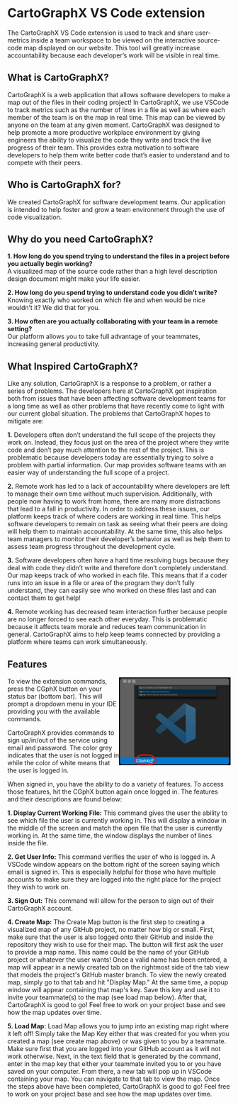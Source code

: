 # CartoGraphX VS Code extension

The CartoGraphX VS Code extension is used to track and share user-metrics inside a team workspace to be viewed on the interactive source-code map displayed on our website. This tool will greatly increase accountability because each developer’s work will be visible in real time.

## What is CartoGraphX?
CartoGraphX is a web application that allows software developers to make a map out of the files in their coding project! In CartoGraphX, we use VSCode to track metrics such as the number of lines in a file as well as where each member of the team is on the map in real time. This map can be viewed by anyone on the team at any given moment. CartoGraphX was designed to help promote a more productive workplace environment by giving engineers the ability to visualize the code they write and track the live progress of their team. This provides extra motivation to software developers to help them write better code that’s easier to understand and to compete with their peers. 

## Who is CartoGraphX for?
We created CartoGraphX for software development teams. Our application is intended to help foster and grow a team environment through the use of code visualization. 

## Why do you need CartoGraphX?

**1. How long do you spend trying to understand the files in a project before you actually begin working?** <br/> A visualized map of the source code rather than a high level description design document might make your life easier.

**2. How long do you spend trying to understand code you didn’t write?** <br/> Knowing exactly who worked on which file and when would be nice wouldn’t it? We did that for you.

**3. How often are you actually collaborating with your team in a remote setting?** <br/> Our platform allows you to take full advantage of your teammates, increasing general productivity.

## What Inspired CartoGraphX?
Like any solution, CartoGraphX is a response to a problem, or rather a series of problems. The developers here at CartoGraphX got inspiration both from issues that have been affecting software development teams for a long time as well as other problems that have recently come to light with our current global situation. The problems that CartoGraphX hopes to mitigate are:

**1.** Developers often don’t understand the full scope of the projects they work on. Instead, they focus just on the area of the project where they write code and don’t pay much attention to the rest of the project. This is problematic because developers today are essentially trying to solve a problem with partial information. Our map provides software teams with an easier way of understanding the full scope of a project.

**2.** Remote work has led to a lack of accountability where developers are left to manage their own time without much supervision. Additionally, with people now having to work from home, there are many more distractions that lead to a fall in productivity. In order to address these issues, our platform keeps track of where coders are working in real time. This helps software developers to remain on task as seeing what their peers are doing will help them to maintain accountability. At the same time, this also helps team managers to monitor their developer’s behavior as well as help them to assess team progress throughout the development cycle. 

**3.** Software developers often have a hard time resolving bugs because they deal with code they didn’t write and therefore don’t completely understand. Our map keeps track of who worked in each file. This means that if a coder runs into an issue in a file or area of the program they don’t fully understand, they can easily see who worked on these files last and can contact them to get help!

**4.** Remote working has decreased team interaction further because people are no longer forced to see each other everyday. This is problematic because it affects team morale and reduces team communication in general. CartoGraphX aims to help keep teams connected by providing a platform where teams can work simultaneously.







## Features

<img align="right" src="https://github.com/cse112-sp20/CartoGraphX-VS-Extension/blob/features-readme/readme.img/InkedCGphx_proto%20(1)_LI.jpg" width=50% >
To view the extension commands, press the CGphX button on your status bar (bottom bar). This will prompt a dropdown menu in your IDE providing you with the available commands.

CartoGraphX provides commands to sign up/in/out of the service using email and password. The color grey indicates that the user is not logged in while the color of white means that the user is logged in.

When signed in, you have the ability to do a variety of features. To access those features, hit the CGphX button again once logged in. The features and their descriptions are found below:

**1. Display Current Working File:** This command gives the user the ability to see which file the user is currently working in. This will display a window in the middle of the screen and match the open file that the user is currently working in. At the same time, the window displays the number of lines inside the file.

**2. Get User Info:** This command verifies the user of who is logged in. A VSCode window appears on the bottom right of the screen saying which email is signed in. This is especially helpful for those who have multiple accounts to make sure they are logged into the right place for the project they wish to work on.

**3. Sign Out:** This command will allow for the person to sign out of their CartoGraphX account.

**4. Create Map:** The Create Map button is the first step to creating a visualized map of any GitHub project, no matter how big or small. First, make sure that the user is also logged onto their GitHub and inside the repository they wish to use for their map. The button will first ask the user to provide a map name. This name could be the name of your GitHub project or whatever the user wants! Once a valid name has been entered, a map will appear in a newly created tab on the rightmost side of the tab view that models the project's GitHub master branch. To view the newly created map, simply go to that tab and hit "Display Map." At the same time, a popup window will appear containing that map's key. Save this key and use it to invite your teammate(s) to the map (see load map below). After that, CartoGraphX is good to go! Feel free to work on your project base and see how the map updates over time.

**5. Load Map:** Load Map allows you to jump into an existing map right where it left off! Simply take the Map Key either that was created for you when you created a map (see create map above) or was given to you by a teammate. Make sure first that you are logged into your GitHub account as it will not work otherwise. Next, in the text field that is generated by the command, enter in the map key that either your teammate invited you to or you have saved on your computer. From there, a new tab will pop up in VSCode containing your map. You can navigate to that tab to view the map. Once the steps above have been completed, CartoGraphX is good to go! Feel free to work on your project base and see how the map updates over time.
